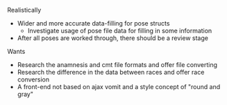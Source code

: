 Realistically
* Wider and more accurate data-filling for pose structs
  * Investigate usage of pose file data for filling in some information
* After all poses are worked through, there should be a review stage

Wants
* Research the anamnesis and cmt file formats and offer file converting
* Research the difference in the data between races and offer race conversion
* A front-end not based on ajax vomit and a style concept of "round and gray"